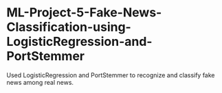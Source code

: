# ML-Project-5-Fake-News-Classification-using-LogisticRegression-and-PortStemmer
Used LogisticRegression and PortStemmer to recognize and classify fake news among real news.
